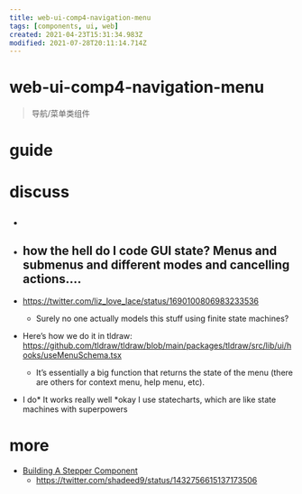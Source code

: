 ```yaml
---
title: web-ui-comp4-navigation-menu
tags: [components, ui, web]
created: 2021-04-23T15:31:34.983Z
modified: 2021-07-28T20:11:14.714Z
---
```


# web-ui-comp4-navigation-menu

> 导航/菜单类组件

# guide

# discuss

- ## 

- ## how the hell do I code GUI state? Menus and submenus and different modes and cancelling actions.... 
- https://twitter.com/liz_love_lace/status/1690100806983233536
  - Surely no one actually models this stuff using finite state machines?
- Here’s how we do it in tldraw: https://github.com/tldraw/tldraw/blob/main/packages/tldraw/src/lib/ui/hooks/useMenuSchema.tsx
  - It’s essentially a big function that returns the state of the menu (there are others for context menu, help menu, etc).
- I do* It works really well *okay I use statecharts, which are like state machines with superpowers

# more
- [Building A Stepper Component](https://ishadeed.com/article/stepper-component-html-css/)
  - https://twitter.com/shadeed9/status/1432756615137173506
